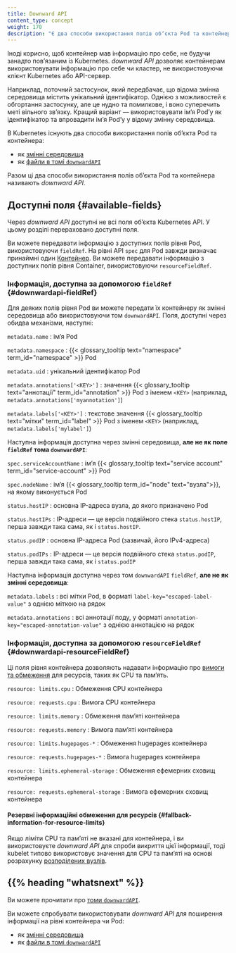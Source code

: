 ```yaml
---
title: Downward API
content_type: concept
weight: 170
description: "Є два способи використання полів обʼєкта Pod та контейнера у працюючому контейнері: як змінні середовища та як файли, які заповнюються спеціальним типом тома. Разом ці два способи використання полів об'єкта Pod та контейнера називають Downward API."
---
```


<!-- overview -->

Іноді корисно, щоб контейнер мав інформацію про себе, не будучи занадто повʼязаним із Kubernetes. _downward API_ дозволяє контейнерам використовувати інформацію про себе чи кластер, не використовуючи клієнт Kubernetes або API-сервер.

Наприклад, поточний застосунок, який передбачає, що відома змінна середовища містить унікальний ідентифікатор. Однією з можливостей є обгортання застосунку, але це нудно та помилкове, і воно суперечить меті вільного звʼязку. Кращий варіант — використовувати імʼя Podʼу як ідентифікатор та впровадити імʼя Podʼу у відому змінну середовища.

В Kubernetes існують два способи використання полів обʼєкта Pod та контейнера:

* як [змінні середовища](/docs/tasks/inject-data-application/environment-variable-expose-pod-information/)
* як [файли в томі `downwardAPI`](/docs/tasks/inject-data-application/downward-api-volume-expose-pod-information/)

Разом ці два способи використання полів обʼєкта Pod та контейнера називають _downward API_.

<!-- body -->

## Доступні поля {#available-fields}

Через _downward API_ доступні не всі поля обʼєкта Kubernetes API. У цьому розділі перераховано доступні поля.

Ви можете передавати інформацію з доступних полів рівня Pod, використовуючи `fieldRef`. На рівні API `spec` для Pod завжди визначає принаймні один [Контейнер](/docs/reference/kubernetes-api/workload-resources/pod-v1/#Container). Ви можете передавати інформацію з доступних полів рівня Container, використовуючи
`resourceFieldRef`.

### Інформація, доступна за допомогою `fieldRef` {#downwardapi-fieldRef}

Для деяких полів рівня Pod ви можете передати їх контейнеру як змінні середовища або використовуючи том `downwardAPI`. Поля, доступні через обидва механізми, наступні:

`metadata.name`
: імʼя Pod

`metadata.namespace`
: {{< glossary_tooltip text="namespace" term_id="namespace" >}} Pod

`metadata.uid`
: унікальний ідентифікатор Pod

`metadata.annotations['<KEY>']`
: значення {{< glossary_tooltip text="аннотації" term_id="annotation" >}} Pod з іменем `<KEY>` (наприклад, `metadata.annotations['myannotation']`)

`metadata.labels['<KEY>']`
: текстове значення {{< glossary_tooltip text="мітки" term_id="label" >}} Pod з іменем `<KEY>` (наприклад, `metadata.labels['mylabel']`)

Наступна інформація доступна через змінні середовища, **але не як поле `fieldRef` тома `downwardAPI`**:

`spec.serviceAccountName`
: імʼя {{< glossary_tooltip text="service account" term_id="service-account" >}} Pod

`spec.nodeName`
: імʼя {{< glossary_tooltip term_id="node" text="вузла">}}, на якому виконується Pod

`status.hostIP`
: основна IP-адреса вузла, до якого призначено Pod

`status.hostIPs`
: IP-адреси — це версія подвійного стека `status.hostIP`, перша завжди така сама, як і `status.hostIP`.

`status.podIP`
: основна IP-адреса Pod (зазвичай, його IPv4-адреса)

`status.podIPs`
: IP-адреси — це версія подвійного стека `status.podIP`, перша завжди така сама, як і `status.podIP`

Наступна інформація доступна через том `downwardAPI` `fieldRef`, **але не як змінні середовища**:

`metadata.labels`
: всі мітки Pod, в форматі `label-key="escaped-label-value"` з однією міткою на рядок

`metadata.annotations`
: всі аннотації поду, у форматі `annotation-key="escaped-annotation-value"` з однією аннотацією на рядок  

### Інформація, доступна за допомогою `resourceFieldRef` {#downwardapi-resourceFieldRef}

Ці поля рівня контейнера дозволяють надавати інформацію про [вимоги та обмеження](/docs/concepts/configuration/manage-resources-containers/#requests-and-limits) для ресурсів, таких як CPU та памʼять.

`resource: limits.cpu`
: Обмеження CPU контейнера

`resource: requests.cpu`
: Вимога CPU контейнера

`resource: limits.memory`
: Обмеження памʼяті контейнера

`resource: requests.memory`
: Вимога памʼяті контейнера

`resource: limits.hugepages-*`
: Обмеження hugepages контейнера

`resource: requests.hugepages-*`
: Вимога hugepages контейнера

`resource: limits.ephemeral-storage`
: Обмеження ефемерних сховищ контейнера

`resource: requests.ephemeral-storage`
: Вимога ефемерних сховищ контейнера

#### Резервні інформаційні обмеження для ресурсів {#fallback-information-for-resource-limits}

Якщо ліміти CPU та памʼяті не вказані для контейнера, і ви використовуєте _downward API_ для спроби викриття цієї інформації, тоді kubelet типово використовує значення для CPU та памʼяті на основі розрахунку [розподілених вузлів](/docs/tasks/administer-cluster/reserve-compute-resources/#node-allocatable).

## {{% heading "whatsnext" %}}

Ви можете прочитати про [томи `downwardAPI`](/docs/concepts/storage/volumes/#downwardapi).

Ви можете спробувати використовувати _downward API_ для поширення інформації на рівні контейнера чи Pod:
* як [змінні середовища](/docs/tasks/inject-data-application/environment-variable-expose-pod-information/)
* як [файли в томі `downwardAPI`](/docs/tasks/inject-data-application/downward-api-volume-expose-pod-information/)
